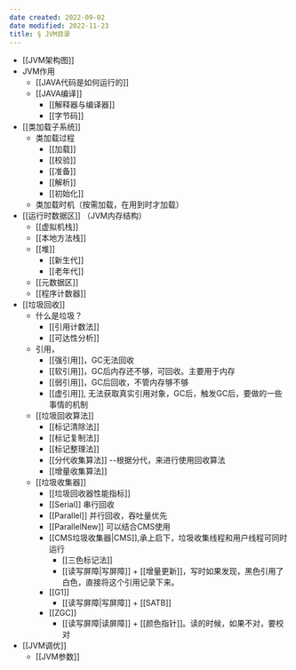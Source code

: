 ```yaml
---
date created: 2022-09-02
date modified: 2022-11-23
title: § JVM目录
---
```


+ [[JVM架构图]]
+ JVM作用
	+ [[JAVA代码是如何运行的]]
	+ [[JAVA编译]]
		+ [[解释器与编译器]]
		+ [[字节码]]
+ [[类加载子系统]]
	+ 类加载过程
		+ [[加载]]
		+ [[校验]]
		+ [[准备]]
		+ [[解析]]
		+ [[初始化]]
	+ 类加载时机（按需加载，在用到时才加载）
+ [[运行时数据区]] （JVM内存结构）
	+ [[虚拟机栈]]
	+ [[本地方法栈]]
	+ [[堆]]
		+ [[新生代]]
		+ [[老年代]]
	+ [[元数据区]]
	+ [[程序计数器]]
+ [[垃圾回收]]
	+ 什么是垃圾？
		+ [[引用计数法]]
		+ [[可达性分析]]
	+ 引用，
		+ [[强引用]]，GC无法回收
		+ [[软引用]]，GC后内存还不够，可回收。主要用于内存
		+ [[弱引用]]，GC后回收，不管内存够不够
		+ [[虚引用]], 无法获取真实引用对象，GC后，触发GC后，要做的一些事情的机制
	+ [[垃圾回收算法]]
		+ [[标记清除法]]
		+ [[标记复制法]]
		+ [[标记整理法]]
		+ [[分代收集算法]] --根据分代，来进行使用回收算法
		+ [[增量收集算法]]
	+ [[垃圾收集器]]
		+ [[垃圾回收器性能指标]]
		+ [[Serial]] 串行回收
		+ [[Parallel]] 并行回收，吞吐量优先
		+ [[ParallelNew]] 可以结合CMS使用
		+ [[CMS垃圾收集器|CMS]],承上启下，垃圾收集线程和用户线程可同时运行
			+ [[三色标记法]]
			+ [[读写屏障|写屏障]] + [[增量更新]]，写时如果发现，黑色引用了白色，直接将这个引用记录下来。
		+ [[G1]]
			+ [[读写屏障|写屏障]] + [[SATB]]
		+ [[ZGC]]
			+ [[读写屏障|读屏障]] + [[颜色指针]]。读的时候，如果不对，要校对
+ [[JVM调优]]
	+ [[JVM参数]]

	
